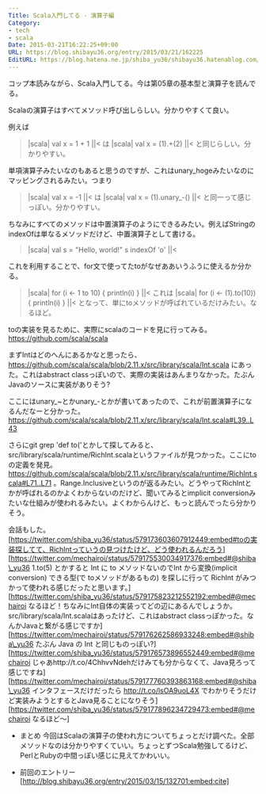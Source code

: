 ```yaml
---
Title: Scala入門してる - 演算子編
Category:
- tech
- scala
Date: 2015-03-21T16:22:25+09:00
URL: https://blog.shibayu36.org/entry/2015/03/21/162225
EditURL: https://blog.hatena.ne.jp/shiba_yu36/shibayu36.hatenablog.com/atom/entry/8454420450088790566
---
```


コップ本読みながら、Scala入門してる。今は第05章の基本型と演算子を読んでる。

Scalaの演算子はすべてメソッド呼び出しらしい。分かりやすくて良い。

例えば
>|scala|
val x = 1 + 1
||<
は
>|scala|
val x = (1).+(2)
||<
と同じらしい。分かりやすい。


単項演算子みたいなのもあると思うのですが、これはunary_hogeみたいなのにマッピングされるみたい。つまり
>|scala|
val x = -1
||<
は
>|scala|
val x = (1).unary_-()
||<
と同一って感じっぽい。分かりやすい。


ちなみにすべてのメソッドは中置演算子のようにできるみたい。例えばStringのindexOfは単なるメソッドだけど、中置演算子として書ける。

>|scala|
val s = "Hello, world!"
s indexOf 'o'
||<

これを利用することで、for文で使ってたtoがなぜああいうふうに使えるか分かる。
>|scala|
for (i <- 1 to 10) {
  println(i)
}
||<
これは
>|scala|
for (i <- (1).to(10)) {
  println(i)
}
||<
となって、単にtoメソッドが呼ばれているだけみたい。なるほど。


toの実装を見るために、実際にscalaのコードを見に行ってみる。https://github.com/scala/scala

まずIntはどのへんにあるかなと思ったら、https://github.com/scala/scala/blob/2.11.x/src/library/scala/Int.scala にあった。これはabstract classっぽいので、実際の実装はあんまりなかった。たぶんJavaのソースに実装がありそう?

ここにはunary_~とかunary_-とかが書いてあったので、これが前置演算子になるんだなーと分かった。https://github.com/scala/scala/blob/2.11.x/src/library/scala/Int.scala#L39..L43

さらにgit grep 'def to('とかして探してみると、src/library/scala/runtime/RichInt.scalaというファイルが見つかった。ここにtoの定義を発見。https://github.com/scala/scala/blob/2.11.x/src/library/scala/runtime/RichInt.scala#L71..L71 。Range.Inclusiveというのが返るみたい。どうやってRichIntとかが呼ばれるのかよくわからないのだけど、聞いてみるとimplicit conversionみたいな仕組みが使われるみたい。よくわからんけど、もっと読んでったら分かりそう。

会話もした。
[https://twitter.com/shiba_yu36/status/579173603607912449:embed#toの実装探してて、RichIntっていうの見つけたけど、どう使われるんだろう]
[https://twitter.com/mechairoi/status/579175530034917376:embed#@shiba\_yu36 1.to(5) とかすると Int に to メソッドないのでInt から変換(implicit conversion) できる型(で toメソッドがあるもの) を探しに行って RichInt がみつかって使われる感じだったと思います。]
[https://twitter.com/shiba_yu36/status/579175823212552192:embed#@mechairoi なるほど！ちなみにInt自体の実装ってどの辺にあるんでしょうか。src/library/scala/Int.scalaはあったけど、これはabstract classっぽかった。なんかJavaと繋がる感じですか]
[https://twitter.com/mechairoi/status/579176262586933248:embed#@shiba\_yu36 たぶん Java の Int と同じものっぽい?]
[https://twitter.com/shiba_yu36/status/579176573896552449:embed#@mechairoi じゃあhttp://t.co/4ChhvvNdehだけみても分からなくて、Java見ろって感じですね]
[https://twitter.com/mechairoi/status/579177760393863168:embed#@shiba\_yu36 インタフェースだけだったら http://t.co/lsOA9uoL4X でわかりそうだけど実装みようとするとJava見ることになりそう]
[https://twitter.com/shiba_yu36/status/579177896234729473:embed#@mechairoi なるほど〜]


* まとめ
今回はScalaの演算子の使われ方についてちょっとだけ調べた。全部メソッドなのは分かりやすくていい。ちょっとずつScala勉強してるけど、PerlとRubyの中間っぽい感じに見えてかわいい。

* 前回のエントリー
[http://blog.shibayu36.org/entry/2015/03/15/132701:embed:cite]
